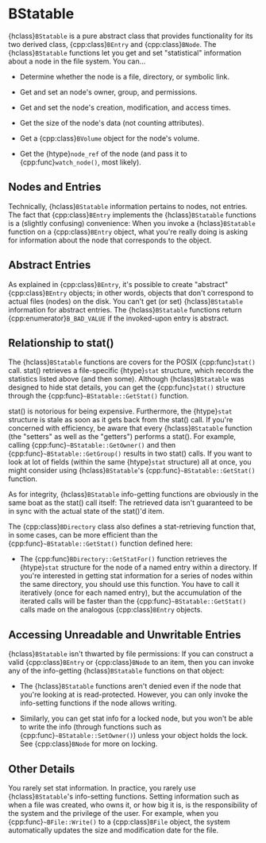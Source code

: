 # BStatable

{hclass}`BStatable` is a pure abstract class that provides functionality
for its two derived class, {cpp:class}`BEntry` and {cpp:class}`BNode`. The
{hclass}`BStatable` functions let you get and set "statistical" information
about a node in the file system. You can…

- Determine whether the node is a file, directory, or symbolic link.

- Get and set an node's owner, group, and permissions.

- Get and set the node's creation, modification, and access times.

- Get the size of the node's data (not counting attributes).

- Get a {cpp:class}`BVolume` object for the node's volume.

- Get the {htype}`node_ref` of the node (and pass it to
  {cpp:func}`watch_node()`, most likely).

## Nodes and Entries

Technically, {hclass}`BStatable` information pertains to nodes, not
entries. The fact that {cpp:class}`BEntry` implements the
{hclass}`BStatable` functions is a (slightly confusing) convenience: When
you invoke a {hclass}`BStatable` function on a {cpp:class}`BEntry` object,
what you're really doing is asking for information about the node that
corresponds to the object.

## Abstract Entries

As explained in {cpp:class}`BEntry`, it's possible to create "abstract"
{cpp:class}`BEntry` objects; in other words, objects that don't correspond
to actual files (nodes) on the disk. You can't get (or set)
{hclass}`BStatable` information for abstract entries. The
{hclass}`BStatable` functions return {cpp:enumerator}`B_BAD_VALUE` if the
invoked-upon entry is abstract.

## Relationship to stat()

The {hclass}`BStatable` functions are covers for the POSIX
{cpp:func}`stat()` call. stat() retrieves a file-specific {htype}`stat`
structure, which records the statistics listed above (and then some).
Although {hclass}`BStatable` was designed to hide stat details, you can get
the {cpp:func}`stat()` structure through the
{cpp:func}`~BStatable::GetStat()` function.

stat() is notorious for being expensive. Furthermore, the {htype}`stat`
structure is stale as soon as it gets back from the stat() call. If you're
concerned with efficiency, be aware that every {hclass}`BStatable` function
(the "setters" as well as the "getters") performs a stat(). For example,
calling {cpp:func}`~BStatable::GetOwner()` and then
{cpp:func}`~BStatable::GetGroup()` results in two stat() calls. If you want
to look at lot of fields (within the same {htype}`stat` structure) all at
once, you might consider using {hclass}`BStatable`'s
{cpp:func}`~BStatable::GetStat()` function.

As for integrity, {hclass}`BStatable` info-getting functions are obviously
in the same boat as the stat() call itself: The retrieved data isn't
guaranteed to be in sync with the actual state of the stat()'d item.

The {cpp:class}`BDirectory` class also defines a stat-retrieving function
that, in some cases, can be more efficient than the
{cpp:func}`~BStatable::GetStat()` function defined here:

- The {cpp:func}`BDirectory::GetStatFor()` function retrieves the
  {htype}`stat` structure for the node of a named entry within a directory.
  If you're interested in getting stat information for a series of nodes
  within the same directory, you should use this function. You have to call
  it iteratively (once for each named entry), but the accumulation of the
  iterated calls will be faster than the {cpp:func}`~BStatable::GetStat()`
  calls made on the analogous {cpp:class}`BEntry` objects.

## Accessing Unreadable and Unwritable Entries

{hclass}`BStatable` isn't thwarted by file permissions: If you can
construct a valid {cpp:class}`BEntry` or {cpp:class}`BNode` to an item,
then you can invoke any of the info-getting {hclass}`BStatable` functions
on that object:

- The {hclass}`BStatable` functions aren't denied even if the node that
  you're looking at is read-protected. However, you can only invoke the
  info-setting functions if the node allows writing.

- Similarly, you can get stat info for a locked node, but you won't be able
  to write the info (through functions such as
  {cpp:func}`~BStatable::SetOwner()`) unless your object holds the lock.
  See {cpp:class}`BNode` for more on locking.

## Other Details

You rarely set stat information. In practice, you rarely use
{hclass}`BStatable`'s info-setting functions. Setting information such as
when a file was created, who owns it, or how big it is, is the
responsibility of the system and the privilege of the user. For example,
when you {cpp:func}`~BFile::Write()` to a {cpp:class}`BFile` object, the
system automatically updates the size and modification date for the file.
